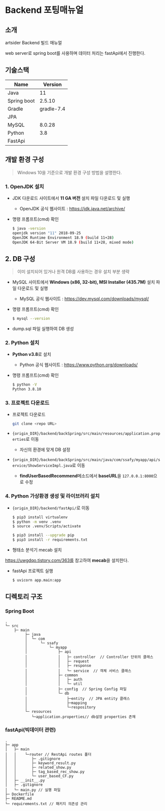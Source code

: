 # Backend 포팅매뉴얼

## 소개

artsider Backend 빌드 매뉴얼

web server로 spring boot를 사용하며 데이터 처리는 fastApi에서 진행한다.

## 기술스택

| Name        | Version    |
| ----------- | ---------- |
| Java        | 11         |
| Spring boot | 2.5.10     |
| Gradle      | gradle-7.4 |
| JPA         |            |
| MySQL       | 8.0.28     |
| Python      | 3.8        |
| FastApi     |            |

## 개발 환경 구성

> Windows 10을 기준으로 개발 환경 구성 방법을 설명한다.

### 1. OpenJDK 설치

- JDK 다운로드 사이트에서 **11 GA 버전** 설치 파일 다운로드 및 실행

  - OpenJDK 공식 웹사이트 : https://jdk.java.net/archive/

- 명령 프롬프트(cmd) 확인

  ```bash
  $ java -version
  openjdk version "11" 2018-09-25
  OpenJDK Runtime Environment 18.9 (build 11+28)
  OpenJDK 64-Bit Server VM 18.9 (build 11+28, mixed mode)
  ```


## 2. DB 구성

> 이미 설치되어 있거나 원격 DB를 사용하는 경우 설치 부분 생략

- MySQL 사이트에서 **Windows (x86, 32-bit), MSI Installer (435.7M)** 설치 파일 다운로드 및 실행

  - MySQL 공식 웹사이트 : https://dev.mysql.com/downloads/mysql/

- 명령 프롬프트(cmd) 확인

  ```bash
  $ mysql --version
  ```

- dump.sql 파일 실행하여 DB 생성

### 2. Python 설치

- **Python v3.8**로 설치

  - Python 공식 웹사이트 : https://www.python.org/downloads/

- 명령 프롬프트(cmd) 확인

  ```bash
  $ python -V
  Python 3.8.10
  ```

### 3. 프로젝트 다운로드

- 프로젝트 다운로드

  ```bash
  git clone <repo URL>	
  ```

- `{origin_DIR}/backend/backSpring/src/main/resources/application.properties`로 이동

  - 자신의 환경에 맞게 DB 설정
  
- `{origin_DIR}/backend/backSpring/src/main/java/com/ssafy/myapp/api/service/ShowServiceImpl.java`로 이동

  - **findUserBasedRecommend**메소드에서 **baseURL**을 `127.0.0.1:8000`으로 수정


### 4. Python 가상환경 생성 및 라이브러리 설치

- `{origin_DIR}/backend/fastApi/`로 이동

  ```bash
  $ pip3 install virtualenv
  $ python -m venv .venv
  $ source .venv/Scripts/activate
  
  $ pip3 install --upgrade pip
  $ pip3 install -r requirements.txt
  ```

-  형태소 분석기 mecab 설치

  https://uwgdqo.tistory.com/363를 참고하여 **mecab**을 설치한다.

- fastApi 프로젝트 실행

  ```bash
  $ uvicorn app.main:app
  ```

## 디렉토리 구조

### Spring Boot

```
.
└─ src
    ├─ main
         ├─ java
         │  └─ com
         │      └─ ssafy
         │          └─ myapp
         │              ├─ api
         │    			│   ├─ controller  // Controller 단위의 클래스
         │    			│   ├─ request
         │				│	├─ response
         │				│	└─ service  // 객체 서비스 클래스
         │              ├─ common
         │				│	├─ auth
         │				│	└─ util
         │              ├─ config  // Spring Config 파일
         │              └─ db
         │              	├─entity  // JPA entity 클래스
         │              	├─mapping
         │              	└─respository
         └─ resources
         	└─application.properties// db설정 properties 존재
```

### fastApi(빅데이터 관련)

```
.
├─ app
│   ├─ main
│   │    └─router // RestApi routes 폴더
│   │		├─ .gitignore
│   │		├─ keyword_result.py
│   │		├─ related_show.py
│   │		├─ tag_based_rec_show.py
│   │		└─ user_based_CF.py
│   ├─ __init__.py
│   ├─ .gitignore
│   └─ main.py // 실행 파일
├─ Dockerfile
├─ README.md
└─ requirements.txt // 패키지 의존성 관리
```

